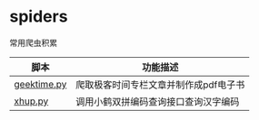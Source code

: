 # spiders
常用爬虫积累

| 脚本 | 功能描述 |
| ----------- | ------------------------------------- |
| [geektime.py](https://github.com/imxw/spiders/blob/master/geektime.py)    |   爬取极客时间专栏文章并制作成pdf电子书    |
| [xhup.py](https://github.com/imxw/spiders/blob/master/xhup.py) | 调用小鹤双拼编码查询接口查询汉字编码 |

